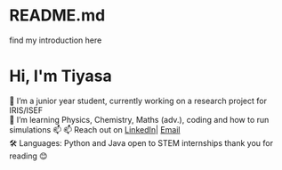 # README.md
find my introduction here
# Hi, I'm Tiyasa 
🔭 I’m a junior year student, currently working on a research project for IRIS/ISEF  
🌱 I’m learning Physics, Chemistry, Maths (adv.), coding and how to run simulations
📫 📫 Reach out on [LinkedIn](https://www.linkedin.com/in/tiyasadevelops)| [Email](mailto:tiyasa.studycorner@gmail.com)  
🛠 Languages: Python and Java
open to STEM internships
thank you for reading 😊
